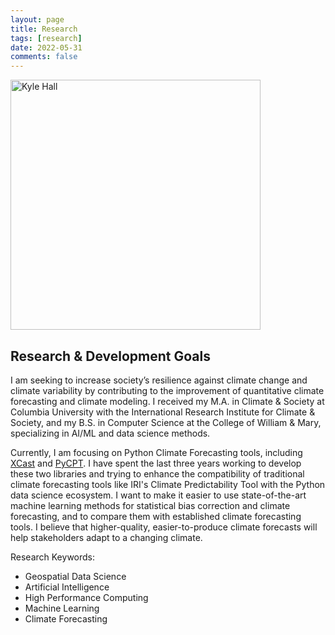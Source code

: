 ```yaml
---
layout: page
title: Research
tags: [research]
date: 2022-05-31
comments: false
---
```


<head>
<meta name="viewport" content="width=device-width, initial-scale=1">
<style>
.card {
  box-shadow: 0 4px 8px 0 rgba(0,0,0,0.2);
  transition: 0.3s;
}

.card:hover {
  box-shadow: 0 8px 16px 0 rgba(0,0,0,0.2);
  cursor: pointer;
}

.mycontainer {
  padding: 2px 16px;
}
</style>
</head>

<img src="https://kjhall01.github.io/assets/img/IMG_4130.jpeg" alt="Kyle Hall" style="width:400px !important">

## Research & Development Goals

I am seeking to increase society’s resilience against climate change and climate variability by contributing to the improvement of quantitative climate forecasting and climate modeling. I received my M.A. in Climate & Society at Columbia University with the International Research Institute for Climate & Society, and my B.S. in Computer Science at the College of William & Mary, specializing in AI/ML and data science methods.

Currently, I am focusing on Python Climate Forecasting tools, including [XCast](https://kjhall01.github.io/xcast) and [PyCPT](https://github.com/kjhall-iri/pycpt). I have spent the last three years working to develop these two libraries and trying to enhance the compatibility of traditional climate forecasting tools like IRI's Climate Predictability Tool with the Python data science ecosystem. I want to make it easier to use state-of-the-art machine learning methods for statistical bias correction and climate forecasting, and to compare them with established climate forecasting tools. I believe that higher-quality, easier-to-produce climate forecasts will help stakeholders adapt to a changing climate. 

Research Keywords:

- Geospatial Data Science 
- Artificial Intelligence
- High Performance Computing
- Machine Learning 
- Climate Forecasting





